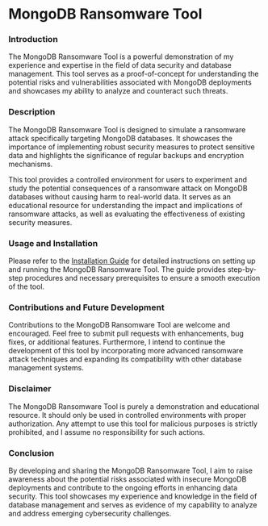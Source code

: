 # MongoDB Ransomware Tool
### Introduction

The MongoDB Ransomware Tool is a powerful demonstration of my experience and expertise in the field of data security and database management. This tool serves as a proof-of-concept for understanding the potential risks and vulnerabilities associated with MongoDB deployments and showcases my ability to analyze and counteract such threats.

### Description

The MongoDB Ransomware Tool is designed to simulate a ransomware attack specifically targeting MongoDB databases. It showcases the importance of implementing robust security measures to protect sensitive data and highlights the significance of regular backups and encryption mechanisms.

This tool provides a controlled environment for users to experiment and study the potential consequences of a ransomware attack on MongoDB databases without causing harm to real-world data. It serves as an educational resource for understanding the impact and implications of ransomware attacks, as well as evaluating the effectiveness of existing security measures.


### Usage and Installation

Please refer to the [Installation Guide](https://github.com/marcuwynu23/mongodb-ransomware/blob/main/docs/installation.md) for detailed instructions on setting up and running the MongoDB Ransomware Tool. The guide provides step-by-step procedures and necessary prerequisites to ensure a smooth execution of the tool.

### Contributions and Future Development

Contributions to the MongoDB Ransomware Tool are welcome and encouraged. Feel free to submit pull requests with enhancements, bug fixes, or additional features. Furthermore, I intend to continue the development of this tool by incorporating more advanced ransomware attack techniques and expanding its compatibility with other database management systems.

### Disclaimer

The MongoDB Ransomware Tool is purely a demonstration and educational resource. It should only be used in controlled environments with proper authorization. Any attempt to use this tool for malicious purposes is strictly prohibited, and I assume no responsibility for such actions.

### Conclusion

By developing and sharing the MongoDB Ransomware Tool, I aim to raise awareness about the potential risks associated with insecure MongoDB deployments and contribute to the ongoing efforts in enhancing data security. This tool showcases my experience and knowledge in the field of database management and serves as evidence of my capability to analyze and address emerging cybersecurity challenges.

